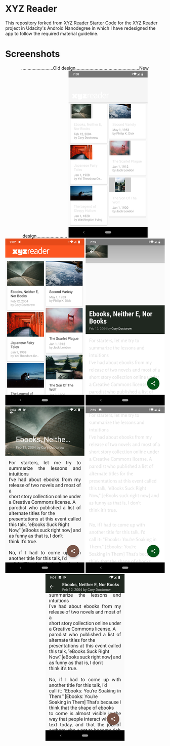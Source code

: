 # XYZ Reader

This repository forked from [XYZ Reader Starter Code](https://github.com/udacity/xyz-reader-starter-code/) for the XYZ Reader project in Udacity's Android Nanodegree in which I have redesigned the app to follow the required material guideline.

# Screenshots
<p align="center">.........................Old design..................................................New design........................  <img src="/screenshots/Screenshot1old.png" width="250"> <img src="/screenshots/Screenshot1new.png" width="250">  <img src="/screenshots/Screenshot2old.png" width="250"> <img src="/screenshots/Screenshot2new.png" width="250">  <img src="/screenshots/Screenshot3old.png" width="250"> <img src="/screenshots/Screenshot3new.png" width="250"></p>
